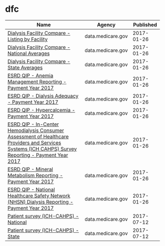 # dfc

Name | Agency | Published
---- | ---- | ---------
[Dialysis Facility Compare - Listing by Facility](../socrata/23ew-n7w9.md) | data.medicare.gov | 2017-01-26
[Dialysis Facility Compare - National Averages](../socrata/2rkq-ygai.md) | data.medicare.gov | 2017-01-26
[Dialysis Facility Compare - State Averages](../socrata/2fpu-cgbb.md) | data.medicare.gov | 2017-01-26
[ESRD QIP - Anemia Management Reporting - Payment Year 2017](../socrata/t6ez-29z5.md) | data.medicare.gov | 2017-01-26
[ESRD QIP - Dialysis Adequacy - Payment Year 2017](../socrata/85f7-fdqf.md) | data.medicare.gov | 2017-01-26
[ESRD QIP - Hypercalcemia - Payment Year 2017](../socrata/7eyv-c623.md) | data.medicare.gov | 2017-01-26
[ESRD QIP - In-Center Hemodialysis Consumer Assessment of Healthcare Providers and Services Systems (ICH CAHPS) Survey Reporting - Payment Year 2017](../socrata/gfzz-8msb.md) | data.medicare.gov | 2017-01-26
[ESRD QIP - Mineral Metabolism Reporting - Payment Year 2017](../socrata/vcdt-av5j.md) | data.medicare.gov | 2017-01-26
[ESRD QIP - National Healthcare Safety Network (NHSN) Dialysis Reporting - Payment Year 2017](../socrata/bmqj-88i5.md) | data.medicare.gov | 2017-01-26
[Patient survey (ICH-CAHPS) - National](../socrata/utgq-v46w.md) | data.medicare.gov | 2017-07-12
[Patient survey (ICH-CAHPS) - State](../socrata/hanv-ru8h.md) | data.medicare.gov | 2017-07-12

